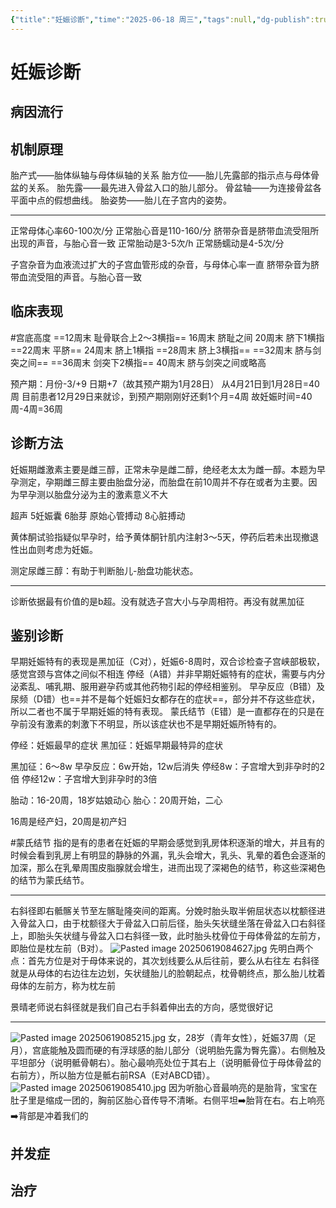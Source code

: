 ```yaml
---
{"title":"妊娠诊断","time":"2025-06-18 周三","tags":null,"dg-publish":true,"permalink":"/200 学习/215 妇产科学/第05章 妊娠诊断/妊娠诊断/","dgPassFrontmatter":true,"created":"2025-06-18T09:56:43.000+08:00","updated":"2025-06-19T09:15:11.000+08:00"}
---
```


# 妊娠诊断
## 病因流行
## 机制原理
胎产式——胎体纵轴与母体纵轴的关系
胎方位——胎儿先露部的指示点与母体骨盆的关系。
胎先露——最先进入骨盆入口的胎儿部分。
骨盆轴——为连接骨盆各平面中点的假想曲线。
胎姿势——胎儿在子宫内的姿势。

---
正常母体心率60-100次/分
正常胎心音是110-160/分
脐带杂音是脐带血流受阻所出现的声音，与胎心音一致
正常胎动是3-5次/h
正常肠蠕动是4-5次/分

子宫杂音为血液流过扩大的子宫血管形成的杂音，与母体心率一直
脐带杂音为脐带血流受阻的声音。与胎心音一致
## 临床表现
#宫底高度
==12周末   耻骨联合上2～3横指==
16周末   脐耻之间
20周末   脐下1横指
==22周末   平脐==
24周末   脐上1横指
==28周末   脐上3横指==
==32周末   脐与剑突之间==
==36周末   剑突下2横指==
40周末   脐与剑突之间或略高

预产期：月份-3/+9    日期+7（故其预产期为1月28日）
从4月21日到1月28日=40周
目前患者12月29日来就诊，到预产期刚刚好还剩1个月=4周
故妊娠时间=40周-4周=36周 
## 诊断方法
妊娠期雌激素主要是雌三醇，正常未孕是雌二醇，绝经老太太为雌一醇。本题为早孕测定，孕期雌三醇主要由胎盘分泌，而胎盘在前10周并不存在或者为主要。因为早孕测以胎盘分泌为主的激素意义不大

超声
5妊娠囊 
6胎芽 原始心管搏动
8心脏搏动

黄体酮试验指疑似早孕时，给予黄体酮针肌内注射3～5天，停药后若未出现撤退性出血则考虑为妊娠。

测定尿雌三醇：有助于判断胎儿-胎盘功能状态。

---
诊断依据最有价值的是b超。没有就选子宫大小与孕周相符。再没有就黑加征
## 鉴别诊断
早期妊娠特有的表现是黑加征（C对），妊娠6-8周时，双合诊检查子宫峡部极软，感觉宫颈与宫体之间似不相连
停经（A错）并非早期妊娠特有的症状，需要与内分泌紊乱、哺乳期、服用避孕药或其他药物引起的停经相鉴别。
早孕反应（B错）及尿频（D错）也==并不是每个妊娠妇女都存在的症状==，部分并不存这些症状，所以二者也不属于早期妊娠的特有表现。
蒙氏结节（E错）是一直都存在的只是在孕前没有激素的刺激下不明显，所以该症状也不是早期妊娠所特有的。

停经：妊娠最早的症状
黑加征：妊娠早期最特异的症状

黑加征：6～8w
早孕反应：6w开始，12w后消失
停经8w：子宫增大到非孕时的2倍
停经12w：子宫增大到非孕时的3倍

胎动：16-20周，18岁姑娘动心
胎心：20周开始，二心

16周是经产妇，20周是初产妇

#蒙氏结节
指的是有的患者在妊娠的早期会感觉到乳房体积逐渐的增大，并且有的时候会看到乳房上有明显的静脉的外漏，乳头会增大，乳头、乳晕的着色会逐渐的加深，那么在乳晕周围皮脂腺就会增生，进而出现了深褐色的结节，称这些深褐色的结节为蒙氏结节。

---
右斜径即右骶髂关节至左髂耻隆突间的距离。分娩时胎头取半俯屈状态以枕额径进入骨盆入口，由于枕额径大于骨盆入口前后径，胎头矢状缝坐落在骨盆入口右斜径上，即胎头矢状缝与骨盆入口右斜径一致，此时胎头枕骨位于母体骨盆的左前方，即胎位是枕左前（B对）。
![Pasted image 20250619084627.jpg](/img/user/Pasted%20image%2020250619084627.jpg)
先明白两个点：首先方位是对于母体来说的，其次划线要么从后往前，要么从右往左
右斜径就是从母体的右边往左边划，矢状缝胎儿的脸朝起点，枕骨朝终点，那么胎儿枕着母体的左前方，称为枕左前

景晴老师说右斜径就是我们自己右手斜着伸出去的方向，感觉很好记

---
![Pasted image 20250619085215.jpg](/img/user/Pasted%20image%2020250619085215.jpg)
女，28岁（青年女性），妊娠37周（足月），宫底能触及圆而硬的有浮球感的胎儿部分（说明胎先露为臀先露）。右侧触及平坦部分（说明骶骨朝右）。胎心最响亮处位于其右上（说明骶骨位于母体骨盆的右前方），所以胎方位是骶右前RSA（E对ABCD错）。
![Pasted image 20250619085410.jpg](/img/user/Pasted%20image%2020250619085410.jpg)
因为听胎心音最响亮的是胎背，宝宝在肚子里是缩成一团的，胸前区胎心音传导不清晰。右侧平坦➡️胎背在右。右上响亮➡️背部是冲着我们的

## 并发症
## 治疗

















































































































































































































































































































































































































































